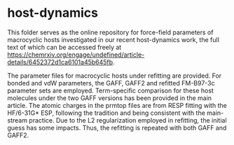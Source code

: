 # host-dynamics

This folder serves as the online repository for force-field parameters of macrocyclic hosts investigated in our recent host-dynamics work, the full text of which can be accessed freely at https://chemrxiv.org/engage/undefined/article-details/6452372d1ca6101a45b645fb. 

The parameter files for macrocyclic hosts under refitting are provided. For bonded and vdW parameters, the GAFF, GAFF2 and refitted FM-B97-3c parameter sets are employed. Term-specific comparison for these host molecules under the two GAFF versions has been provided in the main article. The atomic charges in the prmtop files are from RESP fitting with the HF/6-31G* ESP, following the tradition and being consistent with the main-stream practice. Due to the L2 regularization employed in refitting, the initial guess has some impacts. Thus, the refitting is repeated with both GAFF and GAFF2. 
